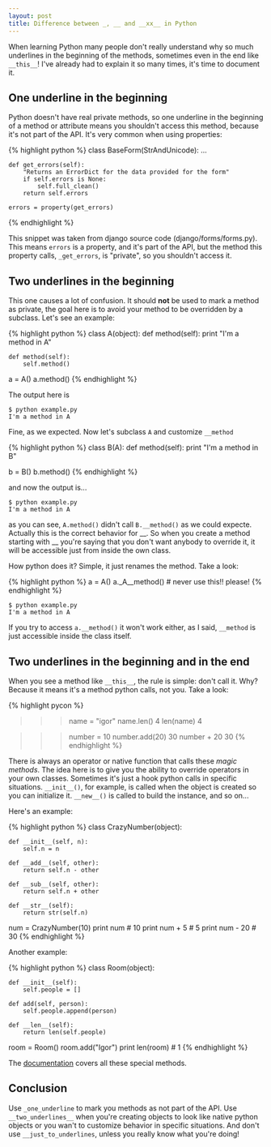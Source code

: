 ```yaml
---
layout: post
title: Difference between _, __ and __xx__ in Python
---
```

When learning Python many people don't really understand why so much underlines in the beginning of the methods, sometimes even in the end like `__this__`! I've already had to explain it so many times, it's time to document it.

## One underline in the beginning

Python doesn't have real private methods, so one underline in the beginning of a method or attribute means you shouldn't access this method, because it's not part of the API. It's very common when using properties:

{% highlight python %}
class BaseForm(StrAndUnicode):
    ...
    
    def get_errors(self):
        "Returns an ErrorDict for the data provided for the form"
        if self.errors is None:
            self.full_clean()
        return self.errors
    
    errors = property(get_errors)
{% endhighlight %}

This snippet was taken from django source code (django/forms/forms.py). This means `errors` is a property, and it's part of the API, but the method this property calls, `_get_errors`, is "private", so you shouldn't access it.

## Two underlines in the beginning

This one causes a lot of confusion. It should **not** be used to mark a method as private, the goal here is to avoid your method to be overridden by a subclass. Let's see an example:

{% highlight python %}
class A(object):
    def method(self):
        print "I'm a method in A"
    
    def method(self):
        self.method()
     
a = A()
a.method()
{% endhighlight %}

The output here is 

    $ python example.py 
    I'm a method in A

Fine, as we expected. Now let's subclass `A` and customize `__method`

{% highlight python %}
class B(A):
    def method(self):
        print "I'm a method in B"

b = B()
b.method()
{% endhighlight %}

and now the output is...

    $ python example.py
    I'm a method in A

as you can see, `A.method()` didn't call `B.__method()` as we could expecte. Actually this is the correct behavior for __. So when you create a method starting with __ you're saying that you don't want anybody to override it, it will be accessible just from inside the own class.

How python does it? Simple, it just renames the method. Take a look:

{% highlight python %}
a = A()
a._A__method()  # never use this!! please!
{% endhighlight %}

    $ python example.py
    I'm a method in A

If you try to access `a.__method()` it won't work either, as I said, `__method` is just accessible inside the class itself.

## Two underlines in the beginning and in the end

When you see a method like `__this__`, the rule is simple: don't call it. Why? Because it means it's a method python calls, not you. Take a look:

{% highlight pycon %}
>>> name = "igor"
>>> name.len()
4
>>> len(name)
4

>>> number = 10
>>> number.add(20)
30
>>> number + 20
30
{% endhighlight %}

There is always an operator or native function that calls these _magic methods_. The idea here is to give you the ability to override operators in your own classes. Sometimes it's just a hook python calls in specific situations. `__init__()`, for example, is called when the object is created so you can initialize it. `__new__()` is called to build the instance, and so on...

Here's an example:

{% highlight python %}
class CrazyNumber(object):
    
    def __init__(self, n):
        self.n = n
    
    def __add__(self, other):
        return self.n - other
    
    def __sub__(self, other):
        return self.n + other
    
    def __str__(self):
        return str(self.n)


num = CrazyNumber(10)
print num           # 10
print num + 5       # 5
print num - 20      # 30
{% endhighlight %}

Another example:

{% highlight python %}
class Room(object):

    def __init__(self):
        self.people = []

    def add(self, person):
        self.people.append(person)

    def __len__(self):
        return len(self.people)

room = Room()
room.add("Igor")
print len(room)     # 1
{% endhighlight %}

The <a href="http://docs.python.org/reference/datamodel.html#special-method-names">documentation</a> covers all these special methods.

## Conclusion

Use `_one_underline` to mark you methods as not part of the API. Use `__two_underlines__` when you're creating objects to look like native python objects or you wan't to customize behavior in specific situations. And don't use `__just_to_underlines`, unless you really know what you're doing!
